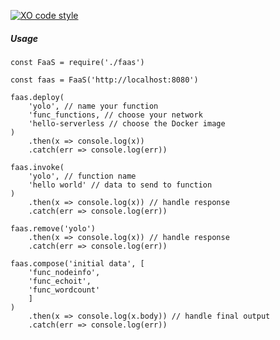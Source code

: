 [![XO code
style](https://img.shields.io/badge/code_style-XO-5ed9c7.svg)](https://github.com/sindresorhus/xo)

##### Usage

```
const FaaS = require('./faas')

const faas = FaaS('http://localhost:8080')

faas.deploy(
	'yolo', // name your function
	'func_functions, // choose your network
	'hello-serverless // choose the Docker image
)
	.then(x => console.log(x))
	.catch(err => console.log(err))

faas.invoke(
	'yolo', // function name
	'hello world' // data to send to function
)
	.then(x => console.log(x)) // handle response
	.catch(err => console.log(err))

faas.remove('yolo')
	.then(x => console.log(x)) // handle response
	.catch(err => console.log(err))

faas.compose('initial data', [
	'func_nodeinfo',
	'func_echoit',
	'func_wordcount'
	]
)
	.then(x => console.log(x.body)) // handle final output
	.catch(err => console.log(err))
